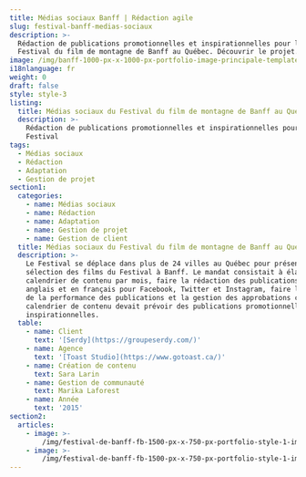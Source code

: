 ```yaml
---
title: Médias sociaux Banff | Rédaction agile
slug: festival-banff-medias-sociaux
description: >-
  Rédaction de publications promotionnelles et inspirationnelles pour le
  Festival du film de montagne de Banff au Québec. Découvrir le projet. 
image: /img/banff-1000-px-x-1000-px-portfolio-image-principale-template-rev2.jpg
i18nlanguage: fr
weight: 0
draft: false
style: style-3
listing:
  title: Médias sociaux du Festival du film de montagne de Banff au Québec
  description: >-
    Rédaction de publications promotionnelles et inspirationnelles pour le
    Festival
tags:
  - Médias sociaux
  - Rédaction
  - Adaptation
  - Gestion de projet
section1:
  categories:
    - name: Médias sociaux
    - name: Rédaction
    - name: Adaptation
    - name: Gestion de projet
    - name: Gestion de client
  title: Médias sociaux du Festival du film de montagne de Banff au Québec
  description: >-
    Le Festival se déplace dans plus de 24 villes au Québec pour présenter une
    sélection des films du Festival à Banff. Le mandat consistait à élaborer un
    calendrier de contenu par mois, faire la rédaction des publications en
    anglais et en français pour Facebook, Twitter et Instagram, faire l’analyse
    de la performance des publications et la gestion des approbations client. Le
    calendrier de contenu devait prévoir des publications promotionnelles et
    inspirationnelles.
  table:
    - name: Client
      text: '[Serdy](https://groupeserdy.com/)'
    - name: Agence
      text: '[Toast Studio](https://www.gotoast.ca/)'
    - name: Création de contenu
      text: Sara Larin
    - name: Gestion de communauté
      text: Marika Laforest
    - name: Année
      text: '2015'
section2:
  articles:
    - image: >-
        /img/festival-de-banff-fb-1500-px-x-750-px-portfolio-style-1-images-4-1-full.png
    - image: >-
        /img/festival-de-banff-fb-1500-px-x-750-px-portfolio-style-1-images-2-full.png
---
```


